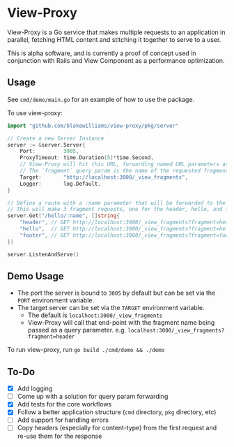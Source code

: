 # View-Proxy

View-Proxy is a Go service that makes multiple requests to an application in parallel, fetching HTML content and stitching it together to serve to a user.

This is alpha software, and is currently a proof of concept used in conjunction with Rails and View Component as a performance optimization.

## Usage

See `cmd/demo/main.go` for an example of how to use the package.

To use view-proxy:

```go
import "github.com/blakewilliams/view-proxy/pkg/server"

// Create a new Server Instance
server := &server.Server{
	Port:         3005,
	ProxyTimeout: time.Duration(5)*time.Second,
	// View-Proxy will hit this URL, forwarding named URL parameters as query params.
	// The `fragment` query param is the name of the requested fragment to render.
	Target:       "http://localhost:3000/_view_fragments",
	Logger:       log.Default,
}

// Define a route with a :name parameter that will be forwarded to the target host.
// This will make 3 fragment requests, one for the header, hello, and footer.
server.Get("/hello/:name", []string{
	"header", // GET http://localhost:3000/_view_fragments?fragment=header&name=world
	"hello",  // GET http://localhost:3000/_view_fragments?fragment=hello&name=world
	"footer", // GET http://localhost:3000/_view_fragments?fragment=footer&name=world
})

server.ListenAndServe()
```

## Demo Usage

* The port the server is bound to `3005` by default but can be set via the `PORT` environment variable.
* The target server can be set via the `TARGET` environment variable.
  * The default is `localhost:3000/_view_fragments`
  * View-Proxy will call that end-point with the fragment name being passed as a query parameter. e.g.  `localhost:3000/_view_fragments?fragment=header`

To run view-proxy, run `go build ./cmd/demo && ./demo`

## To-Do

* [x] Add logging
* [ ] Come up with a solution for query param forwarding
* [x] Add tests for the core workflows
* [x] Follow a better application structure (`cmd` directory, `pkg` directory, etc)
* [ ] Add support for handling errors
* [ ] Copy headers (especially for content-type) from the first request and re-use them for the response
